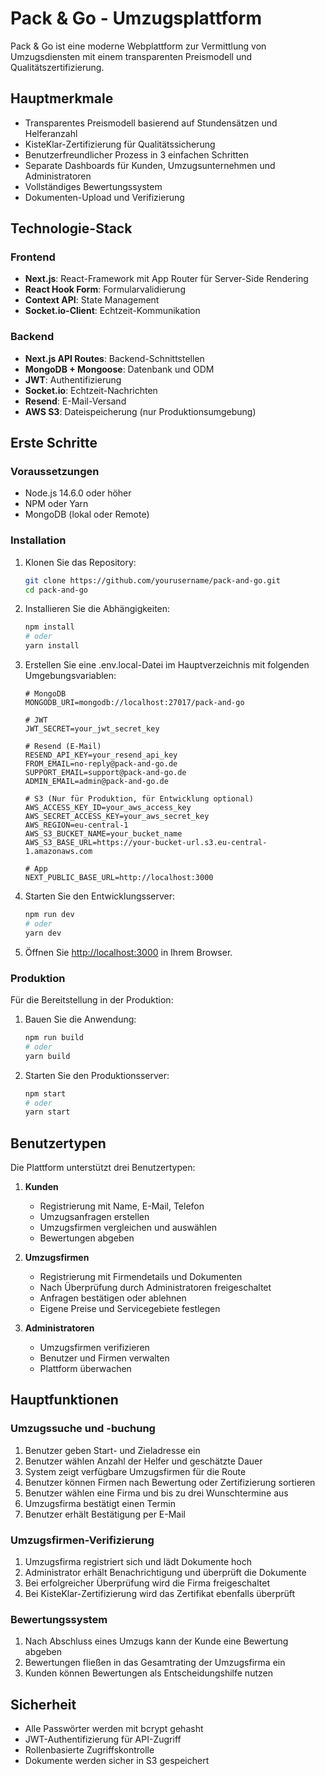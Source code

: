 # Pack & Go - Umzugsplattform

Pack & Go ist eine moderne Webplattform zur Vermittlung von Umzugsdiensten mit einem transparenten Preismodell und Qualitätszertifizierung.

## Hauptmerkmale

- Transparentes Preismodell basierend auf Stundensätzen und Helferanzahl
- KisteKlar-Zertifizierung für Qualitätssicherung
- Benutzerfreundlicher Prozess in 3 einfachen Schritten
- Separate Dashboards für Kunden, Umzugsunternehmen und Administratoren
- Vollständiges Bewertungssystem
- Dokumenten-Upload und Verifizierung

## Technologie-Stack

### Frontend

- **Next.js**: React-Framework mit App Router für Server-Side Rendering
- **React Hook Form**: Formularvalidierung
- **Context API**: State Management
- **Socket.io-Client**: Echtzeit-Kommunikation

### Backend

- **Next.js API Routes**: Backend-Schnittstellen
- **MongoDB + Mongoose**: Datenbank und ODM
- **JWT**: Authentifizierung
- **Socket.io**: Echtzeit-Nachrichten
- **Resend**: E-Mail-Versand
- **AWS S3**: Dateispeicherung (nur Produktionsumgebung)

## Erste Schritte

### Voraussetzungen

- Node.js 14.6.0 oder höher
- NPM oder Yarn
- MongoDB (lokal oder Remote)

### Installation

1. Klonen Sie das Repository:
   ```bash
   git clone https://github.com/yourusername/pack-and-go.git
   cd pack-and-go
   ```

2. Installieren Sie die Abhängigkeiten:
   ```bash
   npm install
   # oder
   yarn install
   ```

3. Erstellen Sie eine .env.local-Datei im Hauptverzeichnis mit folgenden Umgebungsvariablen:
   ```
   # MongoDB
   MONGODB_URI=mongodb://localhost:27017/pack-and-go
   
   # JWT
   JWT_SECRET=your_jwt_secret_key
   
   # Resend (E-Mail)
   RESEND_API_KEY=your_resend_api_key
   FROM_EMAIL=no-reply@pack-and-go.de
   SUPPORT_EMAIL=support@pack-and-go.de
   ADMIN_EMAIL=admin@pack-and-go.de
   
   # S3 (Nur für Produktion, für Entwicklung optional)
   AWS_ACCESS_KEY_ID=your_aws_access_key
   AWS_SECRET_ACCESS_KEY=your_aws_secret_key
   AWS_REGION=eu-central-1
   AWS_S3_BUCKET_NAME=your_bucket_name
   AWS_S3_BASE_URL=https://your-bucket-url.s3.eu-central-1.amazonaws.com
   
   # App
   NEXT_PUBLIC_BASE_URL=http://localhost:3000
   ```

4. Starten Sie den Entwicklungsserver:
   ```bash
   npm run dev
   # oder
   yarn dev
   ```

5. Öffnen Sie [http://localhost:3000](http://localhost:3000) in Ihrem Browser.

### Produktion

Für die Bereitstellung in der Produktion:

1. Bauen Sie die Anwendung:
   ```bash
   npm run build
   # oder
   yarn build
   ```

2. Starten Sie den Produktionsserver:
   ```bash
   npm start
   # oder
   yarn start
   ```

## Benutzertypen

Die Plattform unterstützt drei Benutzertypen:

1. **Kunden**
   - Registrierung mit Name, E-Mail, Telefon
   - Umzugsanfragen erstellen
   - Umzugsfirmen vergleichen und auswählen
   - Bewertungen abgeben

2. **Umzugsfirmen**
   - Registrierung mit Firmendetails und Dokumenten
   - Nach Überprüfung durch Administratoren freigeschaltet
   - Anfragen bestätigen oder ablehnen
   - Eigene Preise und Servicegebiete festlegen

3. **Administratoren**
   - Umzugsfirmen verifizieren
   - Benutzer und Firmen verwalten
   - Plattform überwachen

## Hauptfunktionen

### Umzugssuche und -buchung

1. Benutzer geben Start- und Zieladresse ein
2. Benutzer wählen Anzahl der Helfer und geschätzte Dauer
3. System zeigt verfügbare Umzugsfirmen für die Route
4. Benutzer können Firmen nach Bewertung oder Zertifizierung sortieren
5. Benutzer wählen eine Firma und bis zu drei Wunschtermine aus
6. Umzugsfirma bestätigt einen Termin
7. Benutzer erhält Bestätigung per E-Mail

### Umzugsfirmen-Verifizierung

1. Umzugsfirma registriert sich und lädt Dokumente hoch
2. Administrator erhält Benachrichtigung und überprüft die Dokumente
3. Bei erfolgreicher Überprüfung wird die Firma freigeschaltet
4. Bei KisteKlar-Zertifizierung wird das Zertifikat ebenfalls überprüft

### Bewertungssystem

1. Nach Abschluss eines Umzugs kann der Kunde eine Bewertung abgeben
2. Bewertungen fließen in das Gesamtrating der Umzugsfirma ein
3. Kunden können Bewertungen als Entscheidungshilfe nutzen

## Sicherheit

- Alle Passwörter werden mit bcrypt gehasht
- JWT-Authentifizierung für API-Zugriff
- Rollenbasierte Zugriffskontrolle
- Dokumente werden sicher in S3 gespeichert

